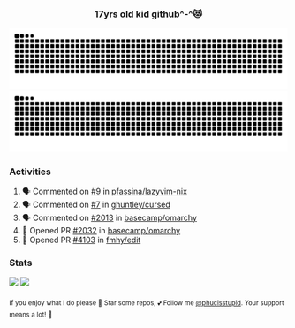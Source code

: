 <h3 align="center">17yrs old kid github^-^😻</h3>

![GitHub Contribution Grid Snake (Dark)](https://raw.githubusercontent.com/phucisstupid/phucisstupid/output/catppuccin-mocha.svg#gh-dark-mode-only)
![GitHub Contribution Grid Snake (Light)](https://raw.githubusercontent.com/phucisstupid/phucisstupid/output/github-contribution-grid-snake.svg#gh-light-mode-only)

### Activities

<!--START_SECTION:activity-->
1. 🗣 Commented on [#9](https://github.com/pfassina/lazyvim-nix/issues/9#issuecomment-3354606619) in [pfassina/lazyvim-nix](https://github.com/pfassina/lazyvim-nix)
2. 🗣 Commented on [#7](https://github.com/ghuntley/cursed/pull/7#issuecomment-3347723325) in [ghuntley/cursed](https://github.com/ghuntley/cursed)
3. 🗣 Commented on [#2013](https://github.com/basecamp/omarchy/pull/2013#issuecomment-3343014991) in [basecamp/omarchy](https://github.com/basecamp/omarchy)
4. 💪 Opened PR [#2032](https://github.com/basecamp/omarchy/pull/2032) in [basecamp/omarchy](https://github.com/basecamp/omarchy)
5. 💪 Opened PR [#4103](https://github.com/fmhy/edit/pull/4103) in [fmhy/edit](https://github.com/fmhy/edit)
<!--END_SECTION:activity-->

### Stats

<div>
  <img width=400 src="https://github-readme-stats.vercel.app/api?username=phucisstupid&show_icons=true&theme=catppuccin_mocha"/>
  <img width=400 src="https://github-readme-stats.vercel.app/api/top-langs?username=phucisstupid&layout=compact&theme=catppuccin_mocha&card_width=395"/>
</div>

<sub>If you enjoy what I do please 🌟 Star some repos, 💕 Follow me [@phucisstupid](https://github.com/phucisstupid). Your support means a lot! 🥰
